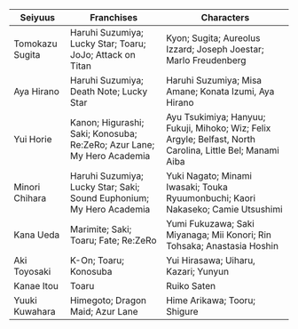 Seiyuus | Franchises | Characters
---|---|---
Tomokazu Sugita | Haruhi Suzumiya; Lucky Star; Toaru; JoJo; Attack on Titan | Kyon; Sugita; Aureolus Izzard; Joseph Joestar; Marlo Freudenberg
Aya Hirano | Haruhi Suzumiya; Death Note; Lucky Star | Haruhi Suzumiya; Misa Amane; Konata Izumi, Aya Hirano
Yui Horie | Kanon; Higurashi; Saki; Konosuba; Re:ZeRo; Azur Lane; My Hero Academia | Ayu Tsukimiya; Hanyuu; Fukuji, Mihoko; Wiz; Felix Argyle; Belfast, North Carolina, Little Bel; Manami Aiba
Minori Chihara | Haruhi Suzumiya; Lucky Star; Saki; Sound Euphonium; My Hero Academia | Yuki Nagato; Minami Iwasaki; Touka Ryuumonbuchi; Kaori Nakaseko; Camie Utsushimi
Kana Ueda | Marimite; Saki; Toaru; Fate; Re:ZeRo | Yumi Fukuzawa; Saki Miyanaga; Mii Konori; Rin Tohsaka; Anastasia Hoshin
Aki Toyosaki | K-On; Toaru; Konosuba | Yui Hirasawa; Uiharu, Kazari; Yunyun
Kanae Itou | Toaru | Ruiko Saten
Yuuki Kuwahara | Himegoto; Dragon Maid; Azur Lane | Hime Arikawa; Tooru; Shigure